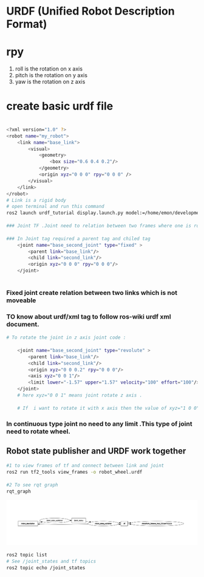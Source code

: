 # URDF (Unified Robot Description Format)

# rpy

1. roll is the rotation on x axis
2. pitch is the rotation on y axis
3. yaw is the rotation on z axis

# create basic urdf file

```bash

<?xml version="1.0" ?>
<robot name="my_robot">
    <link name="base_link">
        <visual>
            <geometry>
                <box size="0.6 0.4 0.2"/>
            </geometry>
            <origin xyz="0 0 0" rpy="0 0 0" />
        </visual>
    </link>
</robot>
# Link is a rigid body
# open terminal and run this command
ros2 launch urdf_tutorial display.launch.py model:=/home/emon/development/ros2-beginners-level-2/CreateURDF/my_robot.urdf

### Joint TF .Joint need to relation between two frames where one is root link and another is child link.

### In Joint tag required a parent tag and chiled tag
    <joint name="base_second_joint" type="fixed" >
        <parent link="base_link"/>
        <child link="second_link"/>
        <origin xyz="0 0 0" rpy="0 0 0"/>
    </joint>



```

### Fixed joint create relation between two links which is not moveable

### TO know about urdf/xml tag to follow ros-wiki urdf xml document.

```bash
# To rotate the joint in z axis joint code :

    <joint name="base_second_joint" type="revolute" >
        <parent link="base_link"/>
        <child link="second_link"/>
        <origin xyz="0 0 0.2" rpy="0 0 0"/>
        <axis xyz="0 0 1"/>
        <limit lower="-1.57" upper="1.57" velocity="100" effort="100"/>
    </joint>
    # here xyz="0 0 1" means joint rotate z axis .

    # If  i want to rotate it with x axis then the value of xyz="1 0 0"


```

### In continuous type joint no need to any limit .This type of joint need to rotate wheel.

## Robot state publisher and URDF work together

```bash
#1 to view frames of tf and connect between link and joint
ros2 run tf2_tools view_frames -o robot_wheel.urdf

#2 To see rqt graph
rqt_graph

```

![rqt_graph](image.png)

```bash
ros2 topic list
# See /joint_states and tf topics
ros2 topic echo /joint_states

```
